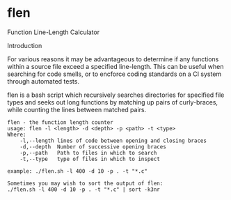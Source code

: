 # flen
Function Line-Length Calculator

Introduction

For various reasons it may be advantageous to determine if any functions
within a source file exceed a specified line-length.  This can be useful
when searching for code smells, or to encforce coding standards on a CI
system through automated tests.

flen is a bash script which recursively searches directories for specified
file types and seeks out long functions by matching up pairs of curly-braces,
while counting the lines between matched pairs.

~~~~
flen - the function length counter
usage: flen -l <length> -d <depth> -p <path> -t <type>
Where:
	-l,--length	lines of code between opening and closing braces
	-d,--depth	Number of successive opening braces
	-p,--path	Path to files in which to search
	-t,--type	type of files in which to inspect

example: ./flen.sh -l 400 -d 10 -p . -t "*.c"

Sometimes you may wish to sort the output of flen:
./flen.sh -l 400 -d 10 -p . -t "*.c" | sort -k3nr
~~~~
